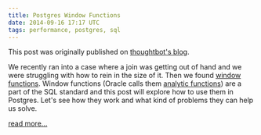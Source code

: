 ```yaml
---
title: Postgres Window Functions
date: 2014-09-16 17:17 UTC
tags: performance, postgres, sql
---
```


This post was originally published on [thoughtbot's blog](http://robots.thoughtbot.com/postgres-window-functions).

We recently ran into a case where a join was getting out of hand and we were
struggling with how to rein in the size of it. Then we found [window
functions](http://www.postgresql.org/docs/9.3/static/tutorial-window.html).
Window functions (Oracle calls them [analytic
functions](http://docs.oracle.com/cd/E11882_01/server.112/e26088/functions004.htm#SQLRF06174))
are a part of the SQL standard and this post will explore how to use them in
Postgres. Let's see how they work and what kind of problems they can help us
solve.

[read more...](http://robots.thoughtbot.com/postgres-window-functions)
